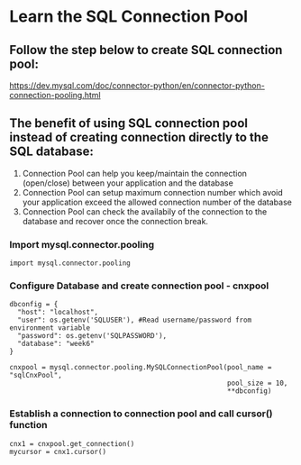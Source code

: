 # Learn the SQL Connection Pool

## Follow the step below to create SQL connection pool:  
https://dev.mysql.com/doc/connector-python/en/connector-python-connection-pooling.html

## The benefit of using SQL connection pool instead of creating connection directly to the SQL database:
1. Connection Pool can help you keep/maintain the connection (open/close) between your application and the database
2. Connection Pool can setup maximum connection number which avoid your application exceed the allowed connection number of the database
3. Connection Pool can check the availabily of the connection to the database and recover once the connection break.

### Import mysql.connector.pooling
```mysql
import mysql.connector.pooling
```

### Configure Database and create connection pool - cnxpool 

```mysql
dbconfig = {
  "host": "localhost",
  "user": os.getenv('SQLUSER'), #Read username/password from environment variable
  "password": os.getenv('SQLPASSWORD'),
  "database": "week6"
}

cnxpool = mysql.connector.pooling.MySQLConnectionPool(pool_name = "sqlCnxPool",
                                                      pool_size = 10,
                                                      **dbconfig)
```


### Establish a connection to connection pool and call cursor() function
```mysql
cnx1 = cnxpool.get_connection()
mycursor = cnx1.cursor()
```
